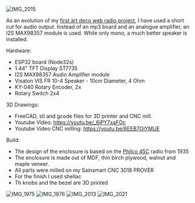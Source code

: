 ![IMG_2015](https://user-images.githubusercontent.com/39413863/119959266-228ade00-bfa4-11eb-8c17-7271fb7b3ca5.JPG)

As an evolution of my <a href="https://github.com/Brezensalzer/ESP32_Web_Radio">first art deco web radio project</a>, I have used a short cut for audio output. 
Instead of an mp3 board and an analogue amplifier, an I2S MAX98357 module is used. While only mono, a much better speaker is installed.

Hardware:
* ESP32 board (Node32s)
* 1.44" TFT Display ST7735
* I2S MAX98357 Audio Amplifier module 
* Visaton VIS FR 10-4 Speaker - 10cm Diameter, 4 Ohm
* KY-040 Rotary Encoder, 2x
* Rotary Switch 2x4

3D Drawings:
* FreeCAD, stl and gcode files for 3D printer and CNC mill.
* Youtube Video: https://youtu.be/_6iPY7xaFOc
* Youtube Video CNC milling: https://youtu.be/6EEB7OiYMUE

Build:
* The design of the enclosure is based on the <a href="https://philcoradio.com/gallery2/1935a/#Model_45C">Philco 45C</a> radio from 1935
* The enclosure is made out of MDF, thin birch plywood, walnut and maple veneer.
* All parts were milled on my Sainsmart CNC 3018 PROVER
* For the finish I used shellac
* Th knobs and the bezel are 3D printed

![IMG_1975](https://user-images.githubusercontent.com/39413863/119959338-36364480-bfa4-11eb-9f72-9496f4d6086c.JPG)
![IMG_1976](https://user-images.githubusercontent.com/39413863/119959346-38989e80-bfa4-11eb-9a1b-dacd6695add7.JPG)
![IMG_2013](https://user-images.githubusercontent.com/39413863/119959361-3afaf880-bfa4-11eb-8eb8-902befb27de1.JPG)
![IMG_2021](https://user-images.githubusercontent.com/39413863/119966999-320e2500-bfac-11eb-839b-c36423f04dbd.JPG)
